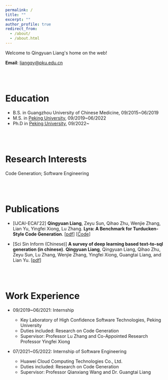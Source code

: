 ```yaml
---
permalink: /
title: ""
excerpt: ""
author_profile: true
redirect_from: 
  - /about/
  - /about.html
---
```


Welcome to Qingyuan Liang's home on the web!

**Email**: liangqy@pku.edu.cn

<br />
<br />

# Education
* B.S. in Guangzhou University of Chinese Medicine, 09/2015~06/2019
* M.S. in [Peking University](http://english.pku.edu.cn/), 09/2019~06/2022
* Ph.D in [Peking University](http://english.pku.edu.cn/), 09/2022~

<br />
<br />

# Research Interests

Code Generation; Software Engineering


<br />
<br />

# Publications

- [IJCAI-ECAI'22] **Qingyuan Liang**, Zeyu Sun, Qihao Zhu, Wenjie Zhang, Lian Yu, Yingfei Xiong, Lu Zhang. **Lyra: A Benchmark for Turducken-Style Code Generation**. [[pdf](https://arxiv.org/abs/2108.12144)] [[Code](https://github.com/LIANGQINGYUAN/Lyra)]

- [Sci Sin Inform (Chinese)] **A survey of deep learning based text-to-sql generation (in chinese)**. **Qingyuan Liang**, Qingyuan Liang, Qihao Zhu, Zeyu Sun, Lu Zhang, Wenjie Zhang, Yingfei Xiong, Guangtai Liang, and Lian Yu. [[pdf](https://doi.org/10.1360/SSI-2021-0316)]



<br />
<br />

# Work Experience

* 09/2019~06/2021: Internship
  * Key Laboratory of High Confidence Software Technologies, Peking University
  * Duties included: Research on Code Generation
  * Supervisor: Professor Lu Zhang and Co-Appointed Research Professor Yingfei Xiong

* 07/2021~05/2022: Internship of Software Engineering
  * Huawei Cloud Computing Technologies Co., Ltd.
  * Duties included: Research on Code Generation
  * Supervisor: Professor Qianxiang Wang and Dr. Guangtai Liang

